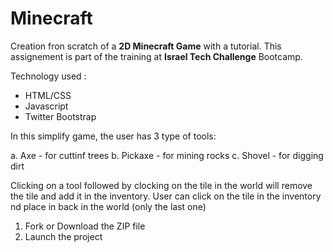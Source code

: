 # Minecraft

Creation fron scratch of a **2D Minecraft Game** with a tutorial. This assignement is part of the training at **Israel Tech Challenge** Bootcamp.

Technology used : 
- HTML/CSS
- Javascript
- Twitter Bootstrap

In this simplify game, the user has 3 type of tools:

a. Axe - for cuttinf trees
b. Pickaxe - for mining rocks
c. Shovel - for digging dirt

Clicking on a tool followed by clocking on the tile in the world will remove the tile and add it in the inventory.
User can click on the tile in the inventory nd place in back in the world (only the last one)

1. Fork or Download the ZIP file 
2. Launch the project




